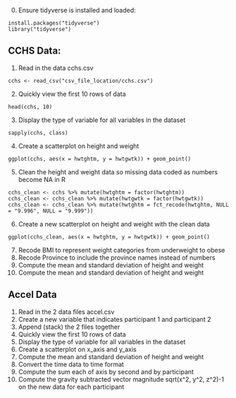0. Ensure tidyverse is installed and loaded:
```
install.packages("tidyverse")
library("tidyverse")
```

## CCHS Data:

1. Read in the data cchs.csv
```
cchs <- read_csv("csv_file_location/cchs.csv")
```

2. Quickly view the first 10 rows of data
```
head(cchs, 10)
```

3. Display the type of variable for all variables in the dataset
```
sapply(cchs, class)
```

4. Create a scatterplot on height and weight
```
ggplot(cchs, aes(x = hwtghtm, y = hwtgwtk)) + geom_point()
```

5. Clean the height and weight data so missing data coded as numbers become NA in R
```
cchs_clean <- cchs %>% mutate(hwtghtm = factor(hwtghtm))
cchs_clean <- cchs_clean %>% mutate(hwtgwtk = factor(hwtgwtk))
cchs_clean <- cchs_clean %>% mutate(hwtghtm = fct_recode(hwtghtm, NULL = "9.996", NULL = "9.999"))
```

6. Create a new scatterplot on height and weight with the clean data
```
ggplot(cchs_clean, aes(x = hwtghtm, y = hwtgwtk)) + geom_point()
```

7. Recode BMI to represent weight categories from underweight to obese
8. Recode Province to include the province names instead of numbers
9. Compute the mean and standard deviation of height and weight
10. Compute the mean and standard deviation of height and weight



## Accel Data

1. Read in the 2 data files accel.csv
2. Create a new variable that indicates participant 1 and participant 2
3. Append (stack) the 2 files together
4. Quickly view the first 10 rows of data
5. Display the type of variable for all variables in the dataset
6. Create a scatterplot on x_axis and y_axis
7. Compute the mean and standard deviation of height and weight
8. Convert the time data to time format
9. Compute the sum each of axis by second and by participant
10. Compute the gravity subtracted vector magnitude sqrt(x^2, y^2, z^2)-1 on the new data for each participant
